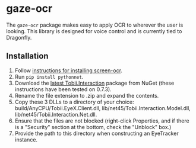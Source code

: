 # gaze-ocr

The `gaze-ocr` package makes easy to apply OCR to wherever the user is
looking. This library is designed for voice control and is currently tied to
Dragonfly.

## Installation

1. Follow [instructions for installing screen-ocr](https://github.com/wolfmanstout/screen-ocr).
2. Run `pip install pythonnet`.
3. Download the [latest
   Tobii.Interaction](https://www.nuget.org/packages/Tobii.Interaction/) package
   from NuGet (these instructions have been tested on 0.7.3).
4. Rename the file extension to .zip and expand the contents.
5. Copy these 3 DLLs to a directory of your choice:
   build/AnyCPU/Tobii.EyeX.Client.dll, lib/net45/Tobii.Interaction.Model.dll,
   lib/net45/Tobii.Interaction.Net.dll.
6. Ensure that the files are not blocked (right-click Properties, and if there
   is a "Security" section at the bottom, check the "Unblock" box.)
7. Provide the path to this directory when constructing an EyeTracker instance.
